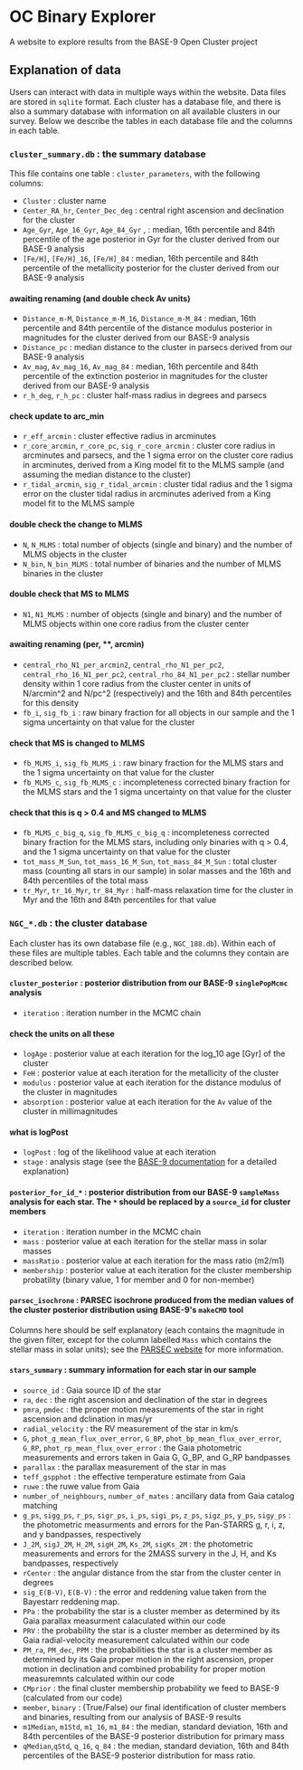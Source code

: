 # OC Binary Explorer
A website to explore results from the BASE-9 Open Cluster project

## Explanation of data

Users can interact with data in multiple ways within the website.  Data files are stored in `sqlite` format.  Each cluster has a database file, and there is also a summary database with information on all available clusters in our survey. Below we describe the tables in each database file and the columns in each table. 

### `cluster_summary.db` : the summary database

This file contains one table : `cluster_parameters`, with the following columns:

- `Cluster` : cluster name
- `Center_RA_hr`, `Center_Dec_deg` : central right ascension and declination for the cluster
- `Age_Gyr`, `Age_16_Gyr`, `Age_84_Gyr` ,  : median, 16th percentile and 84th percentile of the age posterior in Gyr for the cluster derived from our BASE-9 analysis
- `[Fe/H]`, `[Fe/H]_16`, `[Fe/H]_84` : median, 16th percentile and 84th percentile of the metallicity posterior for the cluster derived from our BASE-9 analysis 
#### awaiting renaming (and double check Av units)
- `Distance_m-M`, `Distance_m-M_16`, `Distance_m-M_84` : median, 16th percentile and 84th percentile of the distance modulus posterior in magnitudes for the cluster derived from our BASE-9 analysis 
- `Distance_pc` : median distance to the cluster in parsecs derived from our BASE-9 analysis
- `Av_mag`, `Av_mag_16`, `Av_mag_84` : median, 16th percentile and 84th percentile of the extinction posterior in magnitudes for the cluster derived from our BASE-9 analysis 
- `r_h_deg`, `r_h_pc`  : cluster half-mass radius in degrees and parsecs
#### check update to arc_min
- `r_eff_arcmin` :  cluster effective radius in arcminutes
- `r_core_arcmin`, `r_core_pc`,  `sig_r_core_arcmin` : cluster core radius in arcminutes and parsecs, and the 1 sigma error on the cluster core radius in arcminutes,  derived from a King model fit to the MLMS sample (and assuming the median distance to the cluster)
- `r_tidal_arcmin`, `sig_r_tidal_arcmin` : cluster tidal radius and the 1 sigma error on the cluster tidal radius in arcminutes aderived from a King model fit to the MLMS sample
#### double check the change to MLMS
- `N`, `N_MLMS` : total number of objects (single and binary) and the number of MLMS objects in the cluster
- `N_bin`, `N_bin_MLMS` : total number of binaries and the number of MLMS binaries in the cluster 
#### double check that  MS to MLMS
- `N1`, `N1_MLMS` : number of objects (single and binary) and the number of MLMS objects within one core radius from the cluster center  
#### awaiting renaming (per, **, arcmin)
- `central_rho_N1_per_arcmin2`, `central_rho_N1_per_pc2`, `central_rho_16_N1_per_pc2`, `central_rho_84_N1_per_pc2` : stellar number density within 1 core radius from the cluster center in units of N/arcmin^2 and N/pc^2 (respectively) and the 16th and 84th percentiles for this density
- `fb_i`,  `sig_fb_i` : raw binary fraction for all objects in our sample and the 1 sigma uncertainty on that value for the cluster
#### check that MS is changed to MLMS
- `fb_MLMS_i`, `sig_fb_MLMS_i` : raw binary fraction for the MLMS stars and the 1 sigma uncertainty on that value for the cluster
- `fb_MLMS_c`, `sig_fb_MLMS_c` : incompleteness corrected binary fraction for the MLMS stars and the 1 sigma uncertainty on that value for the cluster
#### check that this is q > 0.4 and MS changed to MLMS
- `fb_MLMS_c_big_q`, `sig_fb_MLMS_c_big_q` : incompleteness corrected binary fraction for the MLMS stars, including only binaries with q > 0.4, and the 1 sigma uncertainty on that value for the cluster
- `tot_mass_M_Sun`, `tot_mass_16_M_Sun`, `tot_mass_84_M_Sun` : total cluster mass (counting all stars in our sample) in solar masses and the 16th and 84th percentiles of the total mass  
- `tr_Myr`, `tr_16_Myr`, `tr_84_Myr` : half-mass relaxation time for the cluster in Myr and the 16th and 84th percentiles for that value

### `NGC_*.db` : the cluster database

Each cluster has its own database file (e.g., `NGC_188.db`).  Within each of these files are multiple tables.  Each table and the columns they contain are described below.


#### `cluster_posterior` : posterior distribution from our BASE-9 `singlePopMcmc` analysis

- `iteration` : iteration number in the MCMC chain
#### check the units on all these
- `logAge` : posterior value at each iteration for the log_10 age [Gyr] of the cluster
- `FeH` : posterior value at each iteration for the metallicity of the cluster
- `modulus` : posterior value at each iteration for the distance modulus of the cluster in magnitudes 
- `absorption` : posterior value at each iteration for the `Av` value of the cluster in millimagnitudes
#### what is logPost
- `logPost` : log of the likelihood value at each iteration
- `stage` : analysis stage (see the [BASE-9 documentation](https://base-9.readthedocs.io/en/latest/) for a detailed explanation)


####  `posterior_for_id_*` : posterior distribution from our BASE-9 `sampleMass` analysis for each star.  The `*` should be replaced by a `source_id` for cluster members

- `iteration` : iteration number in the MCMC chain
- `mass` : posterior value at each iteration for the stellar mass in solar masses
- `massRatio` : posterior value at each iteration for the mass ratio (m2/m1)
- `membership` : posterior value at each iteration for the cluster membership probatility (binary value, 1 for member and 0 for non-member)

#### `parsec_isochrone` : PARSEC isochrone produced from the median values of the cluster posterior distribution using BASE-9's `makeCMD` tool

Columns here should be self explanatory (each contains the magnitude in the given filter, except for the column labelled `Mass` which contains the stellar mass in solar units); see the [PARSEC website](http://stev.oapd.inaf.it/cgi-bin/cmd) for more information. 

#### `stars_summary` : summary information for each star in our sample 

- `source_id` : Gaia source ID of the star
- `ra`, `dec` : the right ascension and declination of the star in degrees
- `pmra`, `pmdec` : the proper motion measurements of the star in right ascension and dclination in mas/yr
- `radial_velocity` : the RV measurement of the star in km/s
- `G`, `phot_g_mean_flux_over_error`, `G_BP`, `phot_bp_mean_flux_over_error`, `G_RP`, `phot_rp_mean_flux_over_error` : the Gaia photometric measurements and errors taken in Gaia G, G_BP, and G_RP bandpasses
- `parallax` : the parallax measurement of the star in mas 
- `teff_gspphot` :  the effective temperature estimate from Gaia 
- `ruwe` : the ruwe value from Gaia
- `number_of_neighbours`, `number_of_mates` : ancillary data from Gaia catalog matching 
- `g_ps`, `sigg_ps`, `r_ps`, `sigr_ps`, `i_ps`, `sigi_ps`, `z_ps`, `sigz_ps`, `y_ps`,  `sigy_ps` : the photometric measurments and errors for the Pan-STARRS g, r, i, z, and y bandpasses, respectively
- `J_2M`, `sigJ_2M`, `H_2M`, `sigH_2M`, `Ks_2M`, `sigKs_2M` : the photometric measurements and errors for the 2MASS survery in the J, H, and Ks bandpasses, respectively
- `rCenter` : the angular distance from the star from the cluster center in degrees
- `sig_E(B-V)`,  `E(B-V)` : the error and reddening value taken from the Bayestarr reddening map. 
- `PPa` : the probability the star is a cluster member as determined by its Gaia parallax measurment calaculated within our code
- `PRV` : the probability the star is a cluster member as determined by its Gaia radial-velocity measurement calculated within our code
-  `PM_ra`, `PM_dec`, `PPM` :  the probabilities the star is a cluster member as determined by its Gaia proper motion in the right ascension, proper motion in declination and combined probability for proper motion measuremnts calculated within our code
- `CMprior` : the final cluster membership probability we feed to BASE-9 (calculated from our code)
- `member`, `binary` : (True/False) our final identification of cluster members and binaries, resulting from our analysis of BASE-9 results  
- `m1Median`, `m1Std`, `m1_16`, `m1_84` : the median, standard deviation, 16th and 84th percentiles of the BASE-9 posterior distribution for primary mass 
- `qMedian`,`qStd`, `q_16`, `q_84` : the median, standard deviation, 16th and 84th percentiles of the BASE-9 posterior distribution for mass ratio.

